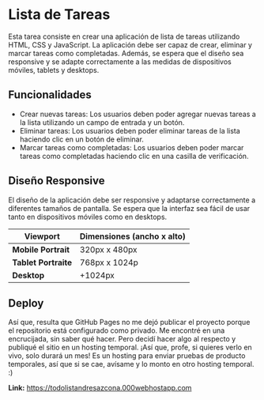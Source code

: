 
# Lista de Tareas

Esta tarea consiste en crear una aplicación de lista de tareas utilizando HTML, CSS y JavaScript. La aplicación debe ser capaz de crear, eliminar y marcar tareas como completadas. Además, se espera que el diseño sea responsive y se adapte correctamente a las medidas de dispositivos móviles, tablets y desktops.

## Funcionalidades

- Crear nuevas tareas: Los usuarios deben poder agregar nuevas tareas a la lista utilizando un campo de entrada y un botón.
- Eliminar tareas: Los usuarios deben poder eliminar tareas de la lista haciendo clic en un botón de eliminar.
- Marcar tareas como completadas: Los usuarios deben poder marcar tareas como completadas haciendo clic en una casilla de verificación.

## Diseño Responsive

El diseño de la aplicación debe ser responsive y adaptarse correctamente a diferentes tamaños de pantalla. Se espera que la interfaz sea fácil de usar tanto en dispositivos móviles como en desktops.


| Viewport                | Dimensiones (ancho x alto) |
| ----------------------- | -------------------------- |
| **Mobile Portrait**     | 320px x 480px              |
| **Tablet Portraite**    | 768px x 1024p              |
| **Desktop**             | +1024px                    |


## Deploy

Así que, resulta que GitHub Pages no me dejó publicar el proyecto porque el repositorio está configurado como privado. Me encontré en una encrucijada, sin saber qué hacer. Pero decidí hacer algo al respecto y publiqué el sitio en un hosting temporal. ¡Así que, profe, si quieres verlo en vivo, solo durará un mes! Es un hosting para enviar pruebas de producto temporales, así que si se cae, avísame y lo monto en otro hosting temporal. :)

**Link:**
https://todolistandresazcona.000webhostapp.com
